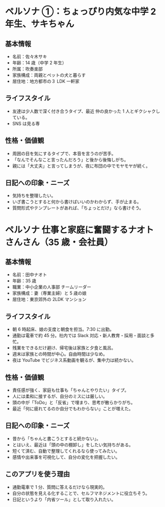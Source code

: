 # ペルソナ ①：ちょっぴり内気な中学 2 年生、サキちゃん

## 基本情報

- 名前：佐々木サキ
- 年齢：14 歳（中学 2 年生）
- 所属：吹奏楽部
- 家族構成：両親とペットの犬と暮らす
- 居住地：地方都市の３ LDK 一軒家

## ライフスタイル

- 友達は少人数で深く付き合うタイプ、最近 仲の良かった 1 人とギクシャクしている。
- SNS は見る専

## 性格・価値観

- 周囲の目を気にするタイプで、本音を言うのが苦手。
- 「なんでそんなこと言ったんだろう」と後から後悔しがち。
- 親には「大丈夫」と言ってしまうが、夜に布団の中でモヤモヤが続く。

## 日記への印象・ニーズ

- 気持ちを整理したい。
- いざ書こうとすると何から書けばいいのかわからず、手が止まる。
- 質問形式やテンプレートがあれば、「ちょっとだけ」なら書けそう。

# ペルソナ 仕事と家庭に奮闘するナオトさんさん（35 歳・会社員）

## 基本情報

- 名前：田中ナオト
- 年齢：35 歳
- 職業：中小企業の人事部 チームリーダー
- 家族構成：妻（専業主婦）と 5 歳の娘
- 居住地：東京郊外の 2LDK マンション

## ライフスタイル

- 朝 6 時起床、娘の支度と朝食を担当。7:30 に出勤。
- 通勤は電車で約 45 分。社内では Slack 対応・新人教育・採用・面談と多忙。
- 残業をできるだけ避け、帰宅後は家族と夕食と風呂。
- 週末は家族との時間が中心。自由時間は少なめ。
- 夜は YouTube でビジネス系動画を観るが、集中力は続かない。

## 性格・価値観

- 責任感が強く、家庭も仕事も「ちゃんとやりたい」タイプ。
- 人には柔和に接するが、自分のミスには厳しい。
- 頭の中が「ToDo」と「反省」で埋まり、思考が散らかりがち。
- 最近「何に疲れてるのか自分でもわからない」ことが増えた。

## 日記への印象・ニーズ

- 昔から「ちゃんと書こうとすると続かない」。
- とはいえ、最近は「頭の中の棚卸し」をしたい気持ちがある。
- 短くて済む、自動で整理してくれるなら使ってみたい。
- 感情や出来事を可視化して、自分の変化を把握したい。

## このアプリを使う理由

- 通勤電車で 1 分、質問に答えるだけなら現実的。
- 自分の状態を見える化することで、セルフマネジメントに役立ちそう。
- 日記というより「内省ツール」として取り入れたい。
